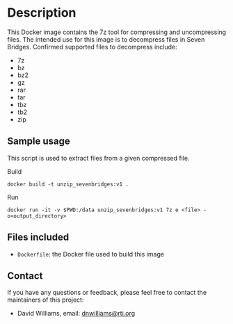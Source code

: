 # Description

This Docker image contains the 7z tool for compressing and uncompressing files.  The intended use for this image is to decompress files in Seven Bridges.  Confirmed supported files to decompress include:

- 7z
- bz
- bz2
- gz
- rar
- tar
- tbz
- tb2
- zip

## Sample usage

This script is used to extract files from a given compressed file.

Build
```
docker build -t unzip_sevenbridges:v1 .
```

Run
```
docker run -it -v $PWD:/data unzip_sevenbridges:v1 7z e <file> -o<output_directory>
```

## Files included

- `Dockerfile`: the Docker file used to build this image

## Contact

If you have any questions or feedback, please feel free to contact the maintainers of this project:

- David Williams, email: dnwilliams@rti.org
